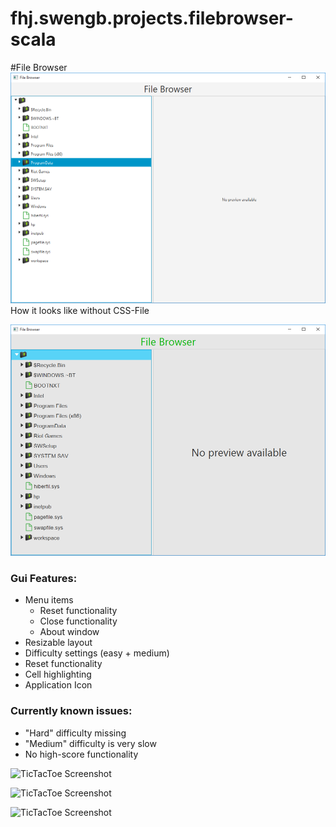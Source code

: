 # fhj.swengb.projects.filebrowser-scala

#File Browser
![Ohne CSS](ohne_css.png)
How it looks like without CSS-File


![Startansicht](Startansicht.png)


### Gui Features:

* Menu items
   * Reset functionality
   * Close functionality
   * About window
* Resizable layout
* Difficulty settings (easy + medium)
* Reset functionality
* Cell highlighting
* Application Icon


### Currently known issues:
* "Hard" difficulty missing
* "Medium" difficulty is very slow
* No high-score functionality



![TicTacToe Screenshot](screenshot2.PNG?raw=true)


![TicTacToe Screenshot](screenshot3.PNG?raw=true)


![TicTacToe Screenshot](screenshot4.PNG?raw=true)